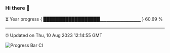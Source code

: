 ### Hi there 👋

⏳ Year progress { ██████████████████▁▁▁▁▁▁▁▁▁▁▁▁ } 60.69 %

---

⏰ Updated on Thu, 10 Aug 2023 12:14:55 GMT

![Progress Bar CI](https://github.com/Shyam-Makwana/GitHub-Actions-Demo/workflows/Progress%20Bar%20CI/badge.svg)
